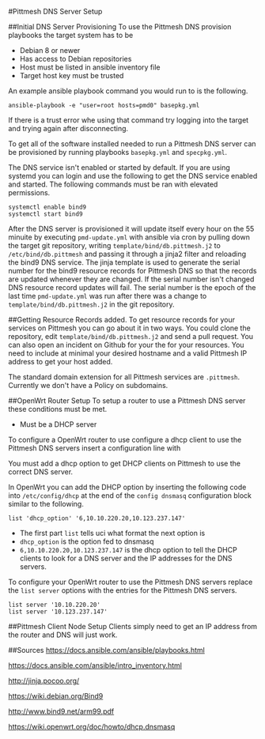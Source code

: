 #Pittmesh DNS Server Setup

##Initial DNS Server Provisioning
To use the Pittmesh DNS provision playbooks the target system has to be
* Debian 8 or newer
* Has access to Debian repositories
* Host must be listed in ansible inventory file
* Target host key must be trusted

An example ansible playbook command you would run to is the following.

    ansible-playbook -e "user=root hosts=pmd0" basepkg.yml

If there is a trust error whe using that command try logging into the target 
and trying again after disconnecting.

To get all of the software installed needed to run a Pittmesh DNS server
can be provisioned by running playbooks `basepkg.yml` and `specpkg.yml`.

The DNS service isn't enabled or started by default. If you are using
systemd you can login and use the following to get the DNS service enabled
and started. The following commands must be ran with elevated permissions.

    systemctl enable bind9
    systemctl start bind9

After the DNS server is provisioned it will update itself every hour on the
55 minuite by executing `pmd-update.yml` with ansible via cron by pulling
down the target git repository, writing `template/bind/db.pittmesh.j2` to 
`/etc/bind/db.pittmesh` and passing it through a jinja2 filter and reloading
the bind9 DNS service. The jinja template is used to generate the serial
number for the bind9 resource records for Pittmesh DNS so that the records
are updated whenever they are changed. If the serial number isn't changed
DNS resource record updates will fail. The serial number is the epoch of 
the last time `pmd-update.yml` was run after there was a change to 
`template/bind/db.pittmesh.j2` in the git repository.

##Getting Resource Records added.
To get resource records for your services on Pittmesh you can go about it
in two ways. You could clone the repository, edit 
`template/bind/db.pittmesh.j2` and send a pull request. You can also open 
an incident on Github for your the for your resources.
You need to include at minimal your desired hostname and a valid Pittmesh IP
address to get your host added.

The standard domain extension for all Pittmesh services are `.pittmesh`.
Currently we don't have a Policy on subdomains.

##OpenWrt Router Setup
To setup a router to use a Pittmesh DNS server these conditions must
be met.

* Must be a DHCP server

To configure a OpenWrt router to use configure a dhcp client to use the
Pittmesh DNS servers insert a configuration line with

You must add a dhcp option to get DHCP clients on Pittmesh to use
the correct DNS server.

In OpenWrt you can add the DHCP option by inserting the following code 
into `/etc/config/dhcp` at the end of the `config dnsmasq` configuration
block similar to the following.

    list 'dhcp_option' '6,10.10.220.20,10.123.237.147'

* The first part `list` tells uci what format the next option is
* `dhcp_option` is the option fed to dnsmasq
* `6,10.10.220.20,10.123.237.147` is the dhcp option to tell the DHCP
clients to look for a DNS server and the IP addresses for the DNS servers.

To configure your OpenWrt router to use the Pittmesh DNS servers replace the 
`list server` options with the entries for the Pittmesh DNS servers.

    list server '10.10.220.20'
    list server '10.123.237.147'

##Pittmesh Client Node Setup
Clients simply need to get an IP address from the router and DNS will just work.

##Sources
https://docs.ansible.com/ansible/playbooks.html

https://docs.ansible.com/ansible/intro_inventory.html

http://jinja.pocoo.org/

https://wiki.debian.org/Bind9

http://www.bind9.net/arm99.pdf

https://wiki.openwrt.org/doc/howto/dhcp.dnsmasq
